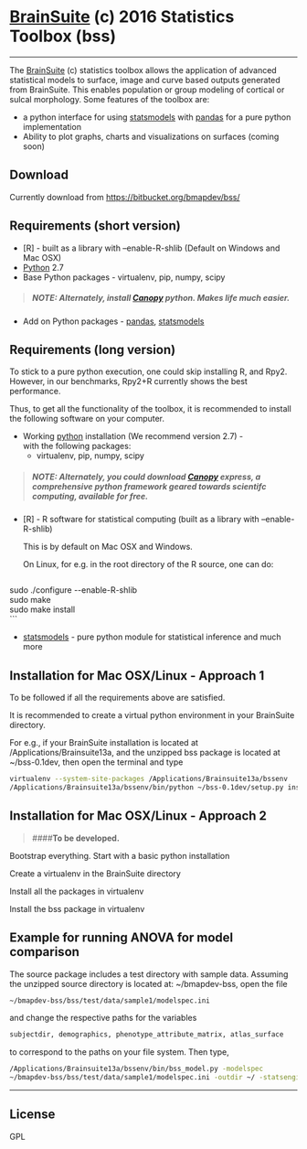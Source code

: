 [BrainSuite] (c) 2016 Statistics Toolbox (bss)
=========
---------
The [BrainSuite] (c) statistics toolbox allows the application of advanced statistical models to surface, image and curve based outputs generated from BrainSuite. This enables population or group modeling of cortical or sulcal morphology. Some features of the toolbox are:

  - a python interface for using [statsmodels] with [pandas] for a pure python implementation
  - Ability to plot graphs, charts and visualizations on surfaces (coming soon)


Download
----

Currently download from https://bitbucket.org/bmapdev/bss/

Requirements (short version)
-----------
* [R] - built as a library with –enable-R-shlib (Default on Windows and Mac OSX)
* [Python] 2.7 
* Base Python packages - virtualenv, pip, numpy, scipy
> ##### **NOTE:** Alternately, install [Canopy] python. Makes life much easier.
* Add on Python packages - [pandas], [statsmodels]

Requirements (long version)
-----------
To stick to a pure python execution, one could skip installing R, and Rpy2. However, in our benchmarks, Rpy2+R currently shows the best performance. 

Thus, to get all the functionality of the toolbox, it is recommended to install the following software on your computer.

* Working [python] installation (We recommend version 2.7) -   
with the following packages:
    * virtualenv, pip, numpy, scipy  

> ##### **NOTE:** Alternately, you could download [Canopy] express, a comprehensive python framework geared towards scientifc computing, available for free.

* [R] - R software for statistical computing (built as a library with –enable-R-shlib)
    
    This is by default on Mac OSX and Windows. 
    
    On Linux, for e.g. in the root directory of the R source, one can do:

    ```sh
sudo ./configure  --enable-R-shlib  
sudo make  
sudo make install  
    ```


* [statsmodels] - pure python module for statistical inference and much more


Installation for Mac OSX/Linux - Approach 1
--------------
To be followed if all the requirements above are satisfied. 

It is recommended to create a virtual python environment in your BrainSuite directory.

For e.g., if your BrainSuite installation is located at /Applications/Brainsuite13a, and the
unzipped bss package is located at ~/bss-0.1dev, then open the terminal and type
```sh
virtualenv --system-site-packages /Applications/Brainsuite13a/bssenv
/Applications/Brainsuite13a/bssenv/bin/python ~/bss-0.1dev/setup.py install
```

Installation for Mac OSX/Linux  - Approach 2
--------------
>####**To be developed.**

Bootstrap everything. Start with a basic python installation

Create a virtualenv in the BrainSuite directory

Install all the packages in virtualenv

Install the bss package in virtualenv


Example for running ANOVA for model comparison
--------------
The source package includes a test directory with sample data. Assuming the unzipped source directory is located at: ~/bmapdev-bss, open the file
```sh
~/bmapdev-bss/bss/test/data/sample1/modelspec.ini
```
and change the respective paths for the variables
```sh
subjectdir, demographics, phenotype_attribute_matrix, atlas_surface
```
to correspond to the paths on your file system. 
Then type,

```sh
/Applications/Brainsuite13a/bssenv/bin/bss_model.py -modelspec
~/bmapdev-bss/bss/test/data/sample1/modelspec.ini -outdir ~/ -statsengine R
```
---
License
----

GPL

[BrainSuite]:http://brainsuite.org
[python]:http://www.python.org 
[Canopy]:https://www.enthought.com/products/canopy/
[statsmodels]:http://statsmodels.sourceforge.net
[pandas]:http://pandas.pydata.org